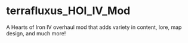 # terrafluxus_HOI_IV_Mod
A Hearts of Iron IV overhaul mod that adds variety in content, lore, map design, and much more!
